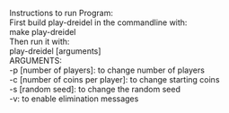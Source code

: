 Instructions to run Program:  
First build play-dreidel in the commandline with:  
make play-dreidel  
Then run it with:  
play-dreidel [arguments]  
ARGUMENTS:  
-p [number of players]: to change number of players  
-c [number of coins per player]: to change starting coins  
-s [random seed]: to change the random seed  
-v: to enable elimination messages  
